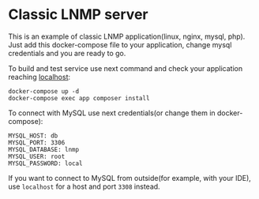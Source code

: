 # Classic LNMP server

This is an example of classic LNMP application(linux, nginx, mysql, php). Just add this docker-compose file to your application, change mysql credentials and you are ready to go. 

To build and test service use next command and check your application reaching [localhost](http://localhost): 

```shell
docker-compose up -d
docker-compose exec app composer install
```

To connect with MySQL use next credentials(or change them in docker-compose):

```
MYSQL_HOST: db
MYSQL_PORT: 3306
MYSQL_DATABASE: lnmp
MYSQL_USER: root
MYSQL_PASSWORD: local
```

If you want to connect to MySQL from outside(for example, with your IDE), use `localhost` for a host and port `3308` instead.
